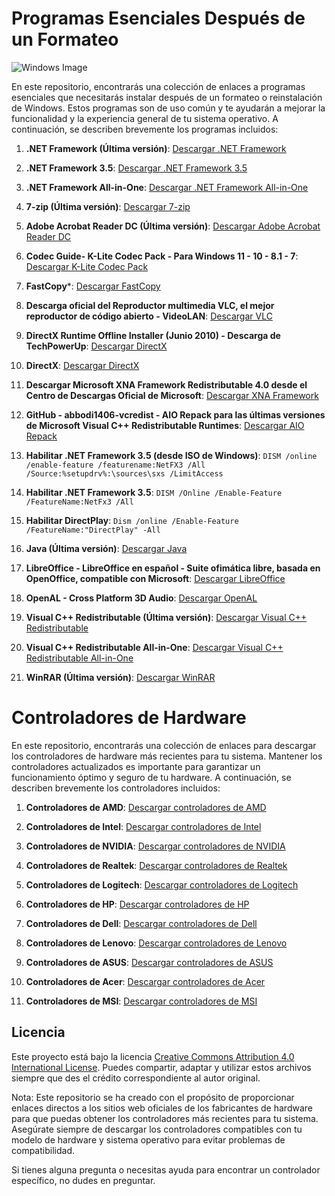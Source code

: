 # Programas Esenciales Después de un Formateo

![Windows Image](path/to/your/image.png)

En este repositorio, encontrarás una colección de enlaces a programas esenciales que necesitarás instalar después de un formateo o reinstalación de Windows. Estos programas son de uso común y te ayudarán a mejorar la funcionalidad y la experiencia general de tu sistema operativo. A continuación, se describen brevemente los programas incluidos:

1. **.NET Framework (Última versión)**: [Descargar .NET Framework](https://dotnet.microsoft.com/download/dotnet)

2. **.NET Framework 3.5**: [Descargar .NET Framework 3.5](https://www.microsoft.com/en-us/download/details.aspx?id=21)

3. **.NET Framework All-in-One**: [Descargar .NET Framework All-in-One](https://www.itechtics.com/net-framework-versions-offline-installers/)

4. **7-zip (Última versión)**: [Descargar 7-zip](https://www.7-zip.org/)

5. **Adobe Acrobat Reader DC (Última versión)**: [Descargar Adobe Acrobat Reader DC](https://get.adobe.com/uk/reader/enterprise/)

6. **Codec Guide- K-Lite Codec Pack - Para Windows 11 - 10 - 8.1 - 7**: [Descargar K-Lite Codec Pack](https://codecguide.com/)

7. **FastCopy***: [Descargar FastCopy](https://fastcopy.jp/)

8. **Descarga oficial del Reproductor multimedia VLC, el mejor reproductor de código abierto - VideoLAN**: [Descargar VLC](https://www.videolan.org/vlc/)

9. **DirectX Runtime Offline Installer (Junio 2010) - Descarga de TechPowerUp**: [Descargar DirectX](https://www.techpowerup.com/download/directx-end-user-runtime-web-installer/)

10. **DirectX**: [Descargar DirectX](https://www.microsoft.com/en-us/download/details.aspx?id=8109)

11. **Descargar Microsoft XNA Framework Redistributable 4.0 desde el Centro de Descargas Oficial de Microsoft**: [Descargar XNA Framework](https://www.microsoft.com/en-us/download/details.aspx?id=20914)

12. **GitHub - abbodi1406-vcredist - AIO Repack para las últimas versiones de Microsoft Visual C++ Redistributable Runtimes**: [Descargar AIO Repack](https://github.com/abbodi1406/vcredist/releases)

13. **Habilitar .NET Framework 3.5 (desde ISO de Windows)**:  `DISM /online /enable-feature /featurename:NetFX3 /All /Source:%setupdrv%:\sources\sxs /LimitAccess `

14. **Habilitar .NET Framework 3.5**:  `DISM /Online /Enable-Feature /FeatureName:NetFx3 /All  `

15. **Habilitar DirectPlay**: ` Dism /online /Enable-Feature /FeatureName:"DirectPlay" -All `

16. **Java (Última versión)**: [Descargar Java](https://www.java.com/es/download/)

17. **LibreOffice - LibreOffice en español - Suite ofimática libre, basada en OpenOffice, compatible con Microsoft**: [Descargar LibreOffice](https://es.libreoffice.org/)

18. **OpenAL - Cross Platform 3D Audio**: [Descargar OpenAL](https://openal.org/)

19. **Visual C++ Redistributable (Última versión)**: [Descargar Visual C++ Redistributable](https://learn.microsoft.com/en-us/cpp/windows/latest-supported-vc-redist?view=msvc-170)

20. **Visual C++ Redistributable All-in-One**: [Descargar Visual C++ Redistributable All-in-One](https://www.techpowerup.com/download/visual-c-redistributable-runtime-package-all-in-one/)

21. **WinRAR (Última versión)**: [Descargar WinRAR](https://www.win-rar.com/download.html)

# Controladores de Hardware

En este repositorio, encontrarás una colección de enlaces para descargar los controladores de hardware más recientes para tu sistema. Mantener los controladores actualizados es importante para garantizar un funcionamiento óptimo y seguro de tu hardware. A continuación, se describen brevemente los controladores incluidos:

1. **Controladores de AMD**: [Descargar controladores de AMD](https://www.amd.com/es/support)

2. **Controladores de Intel**: [Descargar controladores de Intel](https://downloadcenter.intel.com/es/download/last)

3. **Controladores de NVIDIA**: [Descargar controladores de NVIDIA](https://www.nvidia.com/Download/index.aspx)

4. **Controladores de Realtek**: [Descargar controladores de Realtek](https://www.realtek.com/en/component/zoo/category/network-interface-controllers-10-100-1000m-gigabit-ethernet-pci-express-software)

5. **Controladores de Logitech**: [Descargar controladores de Logitech](https://support.logi.com/hc/en-us/categories/360001595913-Downloads)

6. **Controladores de HP**: [Descargar controladores de HP](https://support.hp.com/us-en/drivers)

7. **Controladores de Dell**: [Descargar controladores de Dell](https://www.dell.com/support/home/en-us?app=drivers)

8. **Controladores de Lenovo**: [Descargar controladores de Lenovo](https://pcsupport.lenovo.com/us/en/products/laptops-and-netbooks/)

9. **Controladores de ASUS**: [Descargar controladores de ASUS](https://www.asus.com/support/Download-Center/)

10. **Controladores de Acer**: [Descargar controladores de Acer](https://www.acer.com/ac/en/US/content/drivers)

11. **Controladores de MSI**: [Descargar controladores de MSI](https://www.msi.com/support/download)

## Licencia
Este proyecto está bajo la licencia [Creative Commons Attribution 4.0 International License](https://creativecommons.org/licenses/by/4.0/). Puedes compartir, adaptar y utilizar estos archivos siempre que des el crédito correspondiente al autor original.

Nota: Este repositorio se ha creado con el propósito de proporcionar enlaces directos a los sitios web oficiales de los fabricantes de hardware para que puedas obtener los controladores más recientes para tu sistema. Asegúrate siempre de descargar los controladores compatibles con tu modelo de hardware y sistema operativo para evitar problemas de compatibilidad.

Si tienes alguna pregunta o necesitas ayuda para encontrar un controlador específico, no dudes en preguntar.
